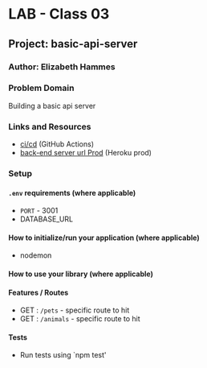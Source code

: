 # LAB - Class 03

## Project: basic-api-server

### Author: Elizabeth Hammes

### Problem Domain  

Building a basic api server

### Links and Resources

- [ci/cd](https://github.com/ehammes/basic-api-server/actions) (GitHub Actions)
- [back-end server url Prod](https://cf-basic-api-server-prod.herokuapp.com/) (Heroku prod)

### Setup

#### `.env` requirements (where applicable)

- `PORT` - 3001
- DATABASE_URL

#### How to initialize/run your application (where applicable)

- nodemon

#### How to use your library (where applicable)

#### Features / Routes

- GET : `/pets` - specific route to hit
- GET : `/animals` - specific route to hit

#### Tests

- Run tests using `npm test'
